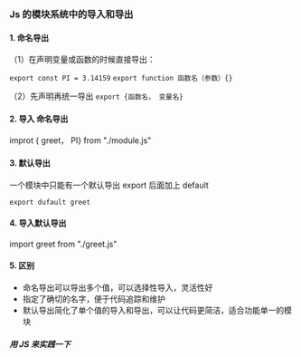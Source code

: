 ### Js 的模块系统中的导入和导出

#### 1. 命名导出

（1）在声明变量或函数的时候直接导出：

`export const PI = 3.14159`
`export function 函数名（参数）{}`

（2）先声明再统一导出
`export {函数名， 变量名}`

#### 2. 导入 命名导出

improt { greet， PI} from "./module.js"

<!-- console.log(greet(PI)) 为什么这样写？ -->

#### 3. 默认导出

一个模块中只能有一个默认导出
export 后面加上 default

`export dufault greet`

#### 4. 导入默认导出

import greet from "./greet.js"

<!-- console.log(greet("小课")) 为什么这样写？ -->

#### 5. 区别

- 命名导出可以导出多个值，可以选择性导入，灵活性好
- 指定了确切的名字，便于代码追踪和维护
- 默认导出简化了单个值的导入和导出，可以让代码更简洁，适合功能单一的模块

##### 用 JS 来实践一下
